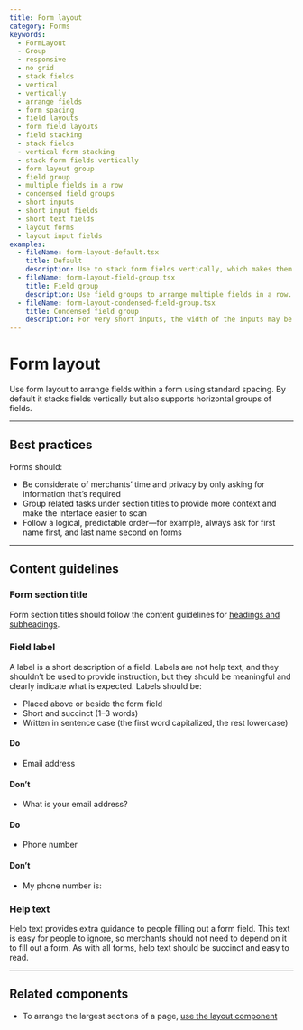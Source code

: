 ```yaml
---
title: Form layout
category: Forms
keywords:
  - FormLayout
  - Group
  - responsive
  - no grid
  - stack fields
  - vertical
  - vertically
  - arrange fields
  - form spacing
  - field layouts
  - form field layouts
  - field stacking
  - stack fields
  - vertical form stacking
  - stack form fields vertically
  - form layout group
  - field group
  - multiple fields in a row
  - condensed field groups
  - short inputs
  - short input fields
  - short text fields
  - layout forms
  - layout input fields
examples:
  - fileName: form-layout-default.tsx
    title: Default
    description: Use to stack form fields vertically, which makes them easier to scan and complete.
  - fileName: form-layout-field-group.tsx
    title: Field group
    description: Use field groups to arrange multiple fields in a row. Works best for familiar layouts such as a row of city, state, and zip code fields. Use caution when arranging unrelated fields next to each other as this makes fields easier to miss. Field groups will wrap automatically on smaller screens.
  - fileName: form-layout-condensed-field-group.tsx
    title: Condensed field group
    description: For very short inputs, the width of the inputs may be reduced in order to fit more fields in the row.
---
```


# Form layout

Use form layout to arrange fields within a form using standard spacing. By default it stacks fields vertically but also supports horizontal groups of fields.

---

## Best practices

Forms should:

- Be considerate of merchants’ time and privacy by only asking for information that’s required
- Group related tasks under section titles to provide more context and make the interface easier to scan
- Follow a logical, predictable order—for example, always ask for first name first, and last name second on forms

---

## Content guidelines

### Form section title

Form section titles should follow the content guidelines for [headings and subheadings](https://polaris.shopify.com/content/actionable-language#headings-and-subheadings).

### Field label

A label is a short description of a field. Labels are not help text, and they shouldn’t be used to provide instruction, but they should be meaningful and clearly indicate what is expected. Labels should be:

- Placed above or beside the form field
- Short and succinct (1–3 words)
- Written in sentence case (the first word capitalized, the rest lowercase)

<!-- dodont -->

#### Do

- Email address

#### Don’t

- What is your email address?

<!-- end -->

<!-- dodont -->

#### Do

- Phone number

#### Don’t

- My phone number is:

<!-- end -->

### Help text

Help text provides extra guidance to people filling out a form field. This text is easy for people to ignore, so merchants should not need to depend on it to fill out a form. As with all forms, help text should be succinct and easy to read.

---

## Related components

- To arrange the largest sections of a page, [use the layout component](https://polaris.shopify.com/components/layout)

